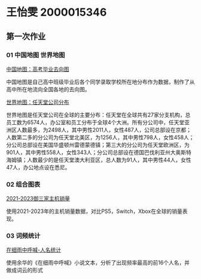 # 王怡雯 2000015346

## 第一次作业

### 01 中国地图 世界地图

[中国地图：高考毕业去向图](https://hongerada.github.io/HongerAda/geo_graduate.html)

中国地图是自己高中班级毕业后各个同学录取学校所在地分布作为数据，制作了从高中所在地流向全国各地的去向图。

[世界地图：任天堂公司分布](https://hongerada.github.io/HongerAda/geo_Nintendo.html)

世界地图是任天堂公司在全球的主要分布：任天堂在全球共有27家分支机构，总员工数为6574人，办公室和员工分布于全球4个大洲。所有分公司中，任天堂亚洲区人数最多，为2498人，其中男性2011人，女性487人，公司总部设在京都；人数第二多的分公司为任天堂北美区，为1256人，其中男性798人，女性458人；分公司总部设在美国华盛顿州雷德蒙德镇；第三大的分公司为任天堂欧洲区，为901人，其中男性558人，女性343人；分公司总部设在德国巴伐利亚州大奥斯特海姆镇；人数最少的是任天堂澳大利亚区，总人数为91人，其中男性44人，女性47人，办公地点设在悉尼。

### 02 组合图表

[2021-2023御三家主机销量](https://hongerada.github.io/HongerAda/timeline_bar.html)

使用2021-2023年的主机销量数据，对比PS5，Switch，Xbox在全球的销量表现。

### 03 词频统计

[在细雨中呼喊-人名统计](https://hongerada.github.io/HongerAda/wordcloud_opts.html)

使用余华的《在细雨中呼喊》小说文本，分析了出现频率最高的前16个人名，并做成词云的形式
